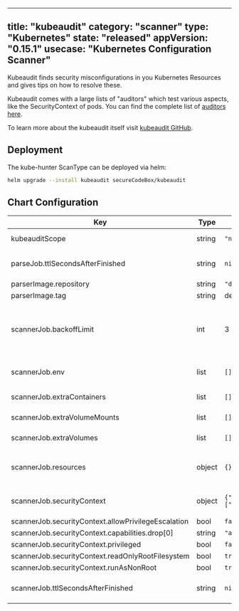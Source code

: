 <!--
SPDX-FileCopyrightText: 2020 iteratec GmbH

SPDX-License-Identifier: Apache-2.0
-->

---
title: "kubeaudit"
category: "scanner"
type: "Kubernetes"
state: "released"
appVersion: "0.15.1"
usecase: "Kubernetes Configuration Scanner"
---

Kubeaudit finds security misconfigurations in you Kubernetes Resources and gives tips on how to resolve these.

Kubeaudit comes with a large lists of "auditors" which test various aspects, like the SecurityContext of pods.
You can find the complete list of [auditors here](https://github.com/Shopify/kubeaudit/tree/master/docs/auditors).

To learn more about the kubeaudit itself visit [kubeaudit GitHub].

<!-- end -->

## Deployment

The kube-hunter ScanType can be deployed via helm:

```bash
helm upgrade --install kubeaudit secureCodeBox/kubeaudit
```

## Chart Configuration

| Key | Type | Default | Description |
|-----|------|---------|-------------|
| kubeauditScope | string | `"namespace"` | Automatically sets up rbac roles for kubeaudit to access the ressources it scans. Can be either "cluster" (ClusterRole) or "namespace" (Role)         |
| parseJob.ttlSecondsAfterFinished | string | `nil` | seconds after which the kubernetes job for the parser will be deleted. Requires the Kubernetes TTLAfterFinished controller: https://kubernetes.io/docs/concepts/workloads/controllers/ttlafterfinished/ |
| parserImage.repository | string | `"docker.io/securecodebox/parser-kubeaudit"` | Parser image repository |
| parserImage.tag | string | defaults to the charts version | Parser image tag |
| scannerJob.backoffLimit | int | 3 | There are situations where you want to fail a scan Job after some amount of retries due to a logical error in configuration etc. To do so, set backoffLimit to specify the number of retries before considering a scan Job as failed. (see: https://kubernetes.io/docs/concepts/workloads/controllers/job/#pod-backoff-failure-policy) |
| scannerJob.env | list | `[]` | Optional environment variables mapped into each scanJob (see: https://kubernetes.io/docs/tasks/inject-data-application/define-environment-variable-container/) |
| scannerJob.extraContainers | list | `[]` | Optional additional Containers started with each scanJob (see: https://kubernetes.io/docs/concepts/workloads/pods/init-containers/) |
| scannerJob.extraVolumeMounts | list | `[]` | Optional VolumeMounts mapped into each scanJob (see: https://kubernetes.io/docs/concepts/storage/volumes/) |
| scannerJob.extraVolumes | list | `[]` | Optional Volumes mapped into each scanJob (see: https://kubernetes.io/docs/concepts/storage/volumes/) |
| scannerJob.resources | object | `{}` | CPU/memory resource requests/limits (see: https://kubernetes.io/docs/tasks/configure-pod-container/assign-memory-resource/, https://kubernetes.io/docs/tasks/configure-pod-container/assign-cpu-resource/) |
| scannerJob.securityContext | object | `{"allowPrivilegeEscalation":false,"capabilities":{"drop":["all"]},"privileged":false,"readOnlyRootFilesystem":true,"runAsNonRoot":true}` | Optional securityContext set on scanner container (see: https://kubernetes.io/docs/tasks/configure-pod-container/security-context/) |
| scannerJob.securityContext.allowPrivilegeEscalation | bool | `false` | Ensure that users privileges cannot be escalated |
| scannerJob.securityContext.capabilities.drop[0] | string | `"all"` | This drops all linux privileges from the container. |
| scannerJob.securityContext.privileged | bool | `false` | Ensures that the scanner container is not run in privileged mode |
| scannerJob.securityContext.readOnlyRootFilesystem | bool | `true` | Prevents write access to the containers file system |
| scannerJob.securityContext.runAsNonRoot | bool | `true` | Enforces that the scanner image is run as a non root user |
| scannerJob.ttlSecondsAfterFinished | string | `nil` | seconds after which the kubernetes job for the scanner will be deleted. Requires the Kubernetes TTLAfterFinished controller: https://kubernetes.io/docs/concepts/workloads/controllers/ttlafterfinished/ |

[kubeaudit GitHub]: https://github.com/Shopify/kubeaudit/
